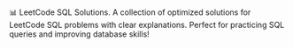 📊 LeetCode SQL Solutions.
A collection of optimized solutions for LeetCode SQL problems with clear explanations. Perfect for practicing SQL queries and improving database skills!

